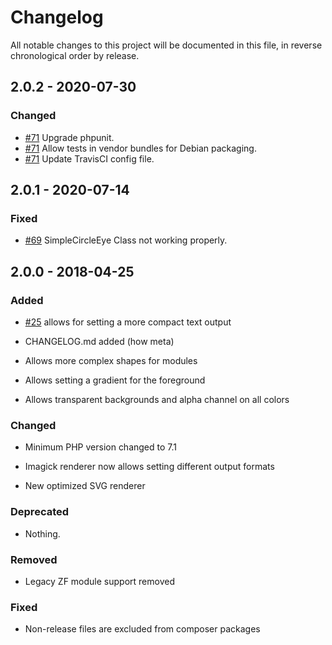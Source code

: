 # Changelog

All notable changes to this project will be documented in this file, in reverse chronological order by release.

## 2.0.2 - 2020-07-30

### Changed

- [#71](https://github.com/Bacon/BaconQrCode/issues/71) Upgrade phpunit.
- [#71](https://github.com/Bacon/BaconQrCode/issues/71) Allow tests in vendor bundles for Debian packaging.
- [#71](https://github.com/Bacon/BaconQrCode/issues/71) Update TravisCI config file.

## 2.0.1 - 2020-07-14

### Fixed

- [#69](https://github.com/Bacon/BaconQrCode/pull/69) SimpleCircleEye Class not working properly.

## 2.0.0 - 2018-04-25

### Added

- [#25](https://github.com/Bacon/BaconQrCode/pull/25) allows for setting a more compact text output

- CHANGELOG.md added (how meta)

- Allows more complex shapes for modules

- Allows setting a gradient for the foreground

- Allows transparent backgrounds and alpha channel on all colors

### Changed

- Minimum PHP version changed to 7.1

- Imagick renderer now allows setting different output formats

- New optimized SVG renderer

### Deprecated

- Nothing.

### Removed

- Legacy ZF module support removed

### Fixed

- Non-release files are excluded from composer packages
